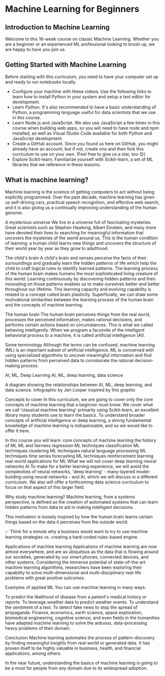 # Machine Learning for Beginners

## Introduction to Machine Learning
Welcome to this 16-week course on classic Machine Learning. Whether you are a beginner or an experienced ML professional looking to brush up, we are happy to have you join us. 

## Getting Started with Machine Learning

Before starting with this curriculum, you need to have your computer set up and ready to run notebooks locally.

* Configure your machine with these videos. Use the following links to learn how to install Python in your system and setup a text editor for development.
* Learn Python. It's also recommended to have a basic understanding of Python, a programming language useful for data scientists that we use in this course.
* Learn Node.js and JavaScript. We also use JavaScript a few times in this course when building web apps, so you will need to have node and npm installed, as well as Visual Studio Code available for both Python and JavaScript development.
* Create a GitHub account. Since you found us here on GitHub, you might already have an account, but if not, create one and then fork this curriculum to use on your own. (Feel free to give us a star, too 😊)
* Explore Scikit-learn. Familiarize yourself with Scikit-learn, a set of ML libraries that we reference in these lessons.

## What is machine learning?
Machine learning is the science of getting computers to act without being explicitly programmed. Over the past decade, machine learning has given us self-driving cars, practical speech recognition, and effective web search, and it is also giving us a continually improving understanding of the human genome.


A mysterious universe
We live in a universe full of fascinating mysteries. Great scientists such as Stephen Hawking, Albert Einstein, and many more have devoted their lives to searching for meaningful information that uncovers the mysteries of the world around us. This is the human condition of learning: a human child learns new things and uncovers the structure of their world year by year as they grow to adulthood.

The child's brain
A child's brain and senses perceive the facts of their surroundings and gradually learn the hidden patterns of life which help the child to craft logical rules to identify learned patterns. The learning process of the human brain makes humans the most sophisticated living creature of this world. Learning continuously by discovering hidden patterns and then innovating on those patterns enables us to make ourselves better and better throughout our lifetime. This learning capacity and evolving capability is related to a concept called brain plasticity. Superficially, we can draw some motivational similarities between the learning process of the human brain and the concepts of machine learning.

The human brain
The human brain perceives things from the real world, processes the perceived information, makes rational decisions, and performs certain actions based on circumstances. This is what we called behaving intelligently. When we program a facsimile of the intelligent behavioral process to a machine, it is called artificial intelligence (AI).

Some terminology
Although the terms can be confused, machine learning (ML) is an important subset of artificial intelligence. ML is concerned with using specialized algorithms to uncover meaningful information and find hidden patterns from perceived data to corroborate the rational decision-making process.

AI, ML, Deep Learning
AI, ML, deep learning, data science

A diagram showing the relationships between AI, ML, deep learning, and data science. Infographic by Jen Looper inspired by this graphic

Concepts to cover
In this curriculum, we are going to cover only the core concepts of machine learning that a beginner must know. We cover what we call 'classical machine learning' primarily using Scikit-learn, an excellent library many students use to learn the basics. To understand broader concepts of artificial intelligence or deep learning, a strong fundamental knowledge of machine learning is indispensable, and so we would like to offer it here.

In this course you will learn:
core concepts of machine learning
the history of ML
ML and fairness
regression ML techniques
classification ML techniques
clustering ML techniques
natural language processing ML techniques
time series forecasting ML techniques
reinforcement learning
real-world applications for ML
What we will not cover
deep learning
neural networks
AI
To make for a better learning experience, we will avoid the complexities of neural networks, 'deep learning' - many-layered model-building using neural networks - and AI, which we will discuss in a different curriculum. We also will offer a forthcoming data science curriculum to focus on that aspect of this larger field.

Why study machine learning?
Machine learning, from a systems perspective, is defined as the creation of automated systems that can learn hidden patterns from data to aid in making intelligent decisions.

This motivation is loosely inspired by how the human brain learns certain things based on the data it perceives from the outside world.

✅ Think for a minute why a business would want to try to use machine learning strategies vs. creating a hard-coded rules-based engine.

Applications of machine learning
Applications of machine learning are now almost everywhere, and are as ubiquitous as the data that is flowing around our societies, generated by our smart phones, connected devices, and other systems. Considering the immense potential of state-of-the-art machine learning algorithms, researchers have been exploring their capability to solve multi-dimensional and multi-disciplinary real-life problems with great positive outcomes.

Examples of applied ML
You can use machine learning in many ways:

To predict the likelihood of disease from a patient's medical history or reports.
To leverage weather data to predict weather events.
To understand the sentiment of a text.
To detect fake news to stop the spread of propaganda.
Finance, economics, earth science, space exploration, biomedical engineering, cognitive science, and even fields in the humanities have adapted machine learning to solve the arduous, data-processing heavy problems of their domain.

Conclusion
Machine learning automates the process of pattern-discovery by finding meaningful insights from real-world or generated data. It has proven itself to be highly valuable in business, health, and financial applications, among others.

In the near future, understanding the basics of machine learning is going to be a must for people from any domain due to its widespread adoption.


